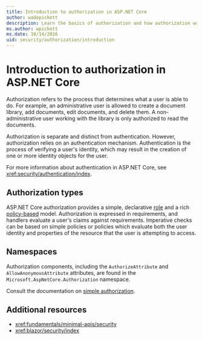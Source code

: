 ```yaml
---
title: Introduction to authorization in ASP.NET Core
author: wadepickett
description: Learn the basics of authorization and how authorization works in ASP.NET Core apps.
ms.author: wpickett
ms.date: 10/14/2016
uid: security/authorization/introduction
---
```

# Introduction to authorization in ASP.NET Core

<a name="security-authorization-introduction"></a>

Authorization refers to the process that determines what a user is able to do. For example, an administrative user is allowed to create a document library, add documents, edit documents, and delete them. A non-administrative user working with the library is only authorized to read the documents.

Authorization is separate and distinct from authentication. However, authorization relies on an authentication mechanism. Authentication is the process of verifying a user's identity, which may result in the creation of one or more identity objects for the user.

For more information about authentication in ASP.NET Core, see <xref:security/authentication/index>.

## Authorization types

ASP.NET Core authorization provides a simple, declarative [role](xref:security/authorization/roles) and a rich [policy-based](xref:security/authorization/policies) model. Authorization is expressed in requirements, and handlers evaluate a user's claims against requirements. Imperative checks can be based on simple policies or policies which evaluate both the user identity and properties of the resource that the user is attempting to access.

## Namespaces

Authorization components, including the `AuthorizeAttribute` and `AllowAnonymousAttribute` attributes, are found in the `Microsoft.AspNetCore.Authorization` namespace.

Consult the documentation on [simple authorization](xref:security/authorization/simple).

## Additional resources

* <xref:fundamentals/minimal-apis/security>
* <xref:blazor/security/index>

